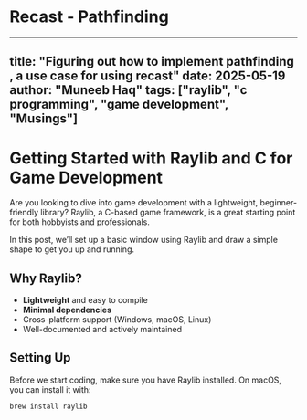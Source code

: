 # Recast - Pathfinding 

---
title: "Figuring out how to implement pathfinding , a use case for using recast"
date: 2025-05-19
author: "Muneeb Haq"
tags: ["raylib", "c programming", "game development", "Musings"]
---

# Getting Started with Raylib and C for Game Development

Are you looking to dive into game development with a lightweight, beginner-friendly library? Raylib, a C-based game framework, is a great starting point for both hobbyists and professionals.

In this post, we’ll set up a basic window using Raylib and draw a simple shape to get you up and running.

## Why Raylib?

- **Lightweight** and easy to compile
- **Minimal dependencies**
- Cross-platform support (Windows, macOS, Linux)
- Well-documented and actively maintained

## Setting Up

Before we start coding, make sure you have Raylib installed. On macOS, you can install it with:

```bash
brew install raylib
